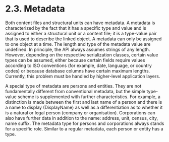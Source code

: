 # 2.3. Metadata

Both content files and structural units can have metadata. A metadata is characterized by the fact that it has a specific type and value and is assigned to either a structural unit or a content file; it is a type-value pair that is used to describe the linked object. A metadata can only be assigned to one object at a time. The length and type of the metadata value are undefined. In principle, the API always assumes strings of any length. However, depending on the respective serialization classes, certain value types can be assumed, either because certain fields require values according to ISO conventions \(for example, date, language, or country codes\) or because database columns have certain maximum lengths. Currently, this problem must be handled by higher-level application layers.

A special type of metadata are persons and entities. They are not fundamentally different from conventional metadata, but the simple type-value scheme is supplemented with further characteristics. For example, a distinction is made between the first and last name of a person and there is a name to display (DisplayName) as well as a differentiation as to whether it is a natural or legal person (company or organisation). Corporations can also have further data in addition to the name: address, unit, census, city, name suffix. The metadata type for persons and corporations always stands for a specific role. Similar to a regular metadata, each person or entity has a type.
